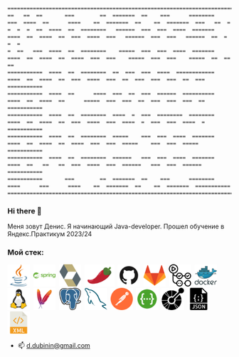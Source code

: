 
    ==============================================================================================================================================
    ==   ==  ==       ===        ==  =======  ==    ===      ========       ===  ====  ==      ====    ==  =======  ==    ==  =======  ===   ==  =
    =  =  =  ==  ====  ==  ========   ======  ===  ===  ====  =======  ====  ==  ====  ==  ===  ====  ===   ======  ===  ===   ======  ==  =  =  =
    =  ==   ===  ====  ==  ========    =====  ===  ===  ====  =======  ====  ==  ====  ==  ====  ===  ===    =====  ===  ===    =====  ==  ==   ==
    ===========  ====  ==  ========  ==  ===  ===  ====  ============  ====  ==  ====  ==  ===  ====  ===  ==  ===  ===  ===  ==  ===  ===========
    ===========  ====  ==      ====  ===  ==  ===  ======  ==========  ====  ==  ====  ==      =====  ===  ===  ==  ===  ===  ===  ==  ===========
    ===========  ====  ==  ========  ====  =  ===  ========  ========  ====  ==  ====  ==  ===  ====  ===  ====  =  ===  ===  ====  =  ===========
    ===========  ====  ==  ========  =====    ===  ===  ====  =======  ====  ==  ====  ==  ====  ===  ===  =====    ===  ===  =====    ===========
    ===========  ====  ==  ========  ======   ===  ===  ====  =======  ====  ==   ==   ==  ===  ====  ===  ======   ===  ===  ======   ===========
    ===========       ===        ==  =======  ==    ===      ========       ====      ===      ====    ==  =======  ==    ==  =======  ===========
    ==============================================================================================================================================





### Hi there 👋


Меня зовут Денис.
Я начинающий Java-developer.
Прошел обучение в Яндекс.Практикум 2023/24

### Мой стек:

<img title="Java" height="50" src="images/java-svgrepo-com.svg">&nbsp;
<img title="Spring" height="50" src="images/spring-svgrepo-com.svg">&nbsp;
<img title="Hibernate" height="50" src="images/hibernate-svgrepo-com.svg">&nbsp;
<img title="Lombok" height="50" src="images/pimientorojo_122736.svg">&nbsp;
<img title="GitHub" height="50" src="images/github-svgrepo-com.svg">&nbsp;
<img title="GitLab" height="50" src="images/gitlab-svgrepo-com.svg">&nbsp;
<img title="GitHub Actions" height="50" src="images/githubactions-svgrepo-com.svg">&nbsp;
<img title="Docker" height="50" src="images/docker-logo-svgrepo-com.svg">&nbsp;
<img title="Linux" height="50" src="images/linux-svgrepo-com.svg">&nbsp;
<img title="Maven" height="50" src="images/maven-svgrepo-com.svg">&nbsp;
<img title="PostgreSQL" height="50" src="images/postgresql-svgrepo-com.svg">&nbsp;
<img title="MySQL" height="50" src="images/mysql-svgrepo-com.svg">&nbsp;
<img title="Postman" height="50" src="images/postman-icon-svgrepo-com.svg">&nbsp;
<img title="Swagger" height="50" src="images/swagger-svgrepo-com.svg">&nbsp;
<img title="OpenApi" height="50" src="images/openapiinitiative-svgrepo-com.svg">&nbsp;
<img title="JSON" height="50" src="images/json-file-svgrepo-com.svg">&nbsp;
<img title="XML" height="50" src="images/xml-svgrepo-com.svg">&nbsp;[](url)


- 📫 d.dubinin@gmail.com
<!--
**ddddubbbb/ddddubbbb** is a ✨ _special_ ✨ repository because its `README.md` (this file) appears on your GitHub profile.

Here are some ideas to get you started:

- 🔭 I’m currently working on ...
- 🌱 I’m currently learning ...
- 👯 I’m looking to collaborate on ...
- 🤔 I’m looking for help with ...
- 💬 Ask me about ...
- 📫 How to reach me: ...
- 😄 Pronouns: ...
- ⚡ Fun fact: ...
-->
